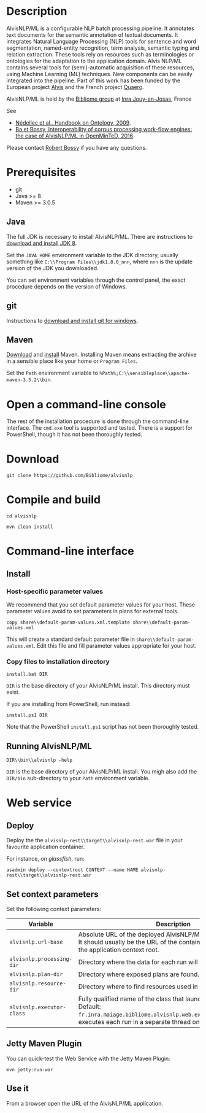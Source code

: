 # Description

AlvisNLP/ML is a configurable NLP batch processing pipeline. It annotates text documents for the semantic annotation of textual documents. It integrates Natural Language Processing (NLP) tools for sentence and word segmentation, named-entity recognition, term analysis, semantic typing and relation extraction. These tools rely on resources such as terminologies or ontologies for the adaptation to the application domain. Alvis NLP/ML contains several tools for (semi)-automatic acquisition of these resources, using Machine Learning (ML) techniques. New components can be easily integrated into the pipeline. Part of this work has been funded by the European project [Alvis](http://cordis.europa.eu/ist/kct/alvis_synopsis.htm) and the French project [Quaero](http://www.quaero.org/module_technologique/alvisae-alvis-annotation-editor/).


AlvisNLP/ML is held by the [Bibliome group](http://maiage.jouy.inra.fr/?q=fr/bibliome/) at [Inra Jouy-en-Josas](http://www.jouy.inra.fr/en), France

See
- [Nédellec et al., Handbook on Ontology, 2009](http://www.springer.com/us/book/9783540709992).
- [Ba et Bossy, Interoperability of corpus processing work-flow engines: the case of AlvisNLP/ML in OpenMinTeD, 2016](http://interop2016.github.io//pdf/INTEROP-4.pdf)
 
      
Please contact [Robert Bossy](mailto:robert.bossy@inra.fr) if you have any questions.

# Prerequisites

* git
* Java >= 8
* Maven >= 3.0.5

## Java

The full JDK is necessary to install AlvisNLP/ML.
There are instructions to [download and install JDK 8](http://www.oracle.com/technetwork/java/javase/downloads/jdk8-downloads-2133151.html).

Set the `JAVA_HOME` environment variable to the JDK directory, usually something like `C:\\Program Files\\jdk1.8.0_nnn`, where `nnn` is the update version of the JDK you downloaded.

You can set environment variables through the control panel, the exact procedure depends on the version of Windows.

## git

Instructions to [download and install git for windows](https://git-scm.com/download/win).

## Maven

[Download](https://maven.apache.org/download.cgi) and [install](https://maven.apache.org/guides/getting-started/windows-prerequisites.html) Maven. Installing Maven means extracting the archive in a sensible place like your home or `Program Files`.

Set the `Path` environment variable to `%Path%;C:\\sensibleplace\\apache-maven-3.5.2\\bin`.

# Open a command-line console

The rest of the installation procedure is done through the command-line interface.
The `cmd.exe` tool is supported and tested.
There is a support for PowerShell, though it has not been thoroughly tested.

# Download

`git clone https://github.com/Bibliome/alvisnlp`

# Compile and build

`cd alvisnlp`

`mvn clean install`

# Command-line interface

## Install

### Host-specific parameter values

We recommend that you set default parameter values for your host.
These parameter values avoid to set parameters in plans for external tools.

`copy share\\default-param-values.xml.template share\\default-param-values.xml`

This will create a standard default parameter file in `share\\default-param-values.xml`.
Edit this file and fill parameter values appropriate for your host.

### Copy files to installation directory

`install.bat DIR`

`DIR` is the base directory of your AlvisNLP/ML install.
This directory must exist.

If you are installing from PowerShell, run instead:

`install.ps1 DIR`

Note that the PowerShell `install.ps1` script has not been thoroughly tested.

## Running AlvisNLP/ML

`DIR\\bin\\alvisnlp -help`

`DIR` is the base directory of your AlvisNLP/ML install. You migh also add the `DIR/bin` sub-directory to your `Path` environment variable.

# Web service

## Deploy

Deploy the the `alvisnlp-rest\\target\\alvisnlp-rest.war` file in your favourite application container.

For instance, on *glassfish*, run:

`asadmin deploy --contextroot CONTEXT --name NAME alvisnlp-rest\\target\\alvisnlp-rest.war`

## Set context parameters

Set the following context parameters:

| Variable | Description |
| --- | --- |
| `alvisnlp.url-base` | Absolute URL of the deployed AlvisNLP/ML application. <br> It should usually be the URL of the container cocatenated with the application context root. |
| `alvisnlp.processing-dir` | Directory where the data for each run will be stored. |
| `alvisnlp.plan-dir` | Directory where exposed plans are found. |
| `alvisnlp.resource-dir` | Directory where to find resources used in plans. |
| `alvisnlp.executor-class` | Fully qualified name of the class that launches runs. <br> Default: `fr.inra.maiage.bibliome.alvisnlp.web.executor.ThreadExecutor`, executes each run in a separate thread on the same server. |

## Jetty Maven Plugin

You can quick-test the Web Service with the Jetty Maven Plugin:

`mvn jetty:run-war`

## Use it

From a browser open the URL of the AlvisNLP/ML application.
